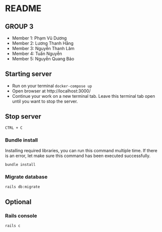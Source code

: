 # README

## GROUP 3

- Member 1: Phạm Vũ Dương
- Member 2: Lương Thanh Hằng
- Member 3: Nguyễn Thanh Lâm
- Member 4: Tuấn Nguyễn
- Member 5: Nguyễn Quang Bảo


## Starting server

- Run on your terminal `docker-compose up`
- Open browser at http://localhost:3000/
- Continue your work on a new terminal tab. Leave this terminal tab open until you want to stop the server.

## Stop server

`CTRL + C`

### Bundle install
Installing required libraries, you can run this command multiple time. If there is an error, let make sure this command has been executed successfully.

`bundle install`

### Migrate database

`rails db:migrate`

## Optional

### Rails console

`rails c`
